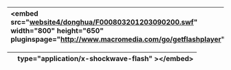 | &lt;embed src="[website4/donghua/F000803201203090200.swf](http://srrj.3322.org:18008/2008/website4/donghua/F000803201203090200.swf)" width="800" height="650" pluginspage="http://www.macromedia.com/go/getflashplayer" |
| :--- |


|  | type="application/x-shockwave-flash" &gt;&lt;/embed&gt; |
| :--- | :--- |




